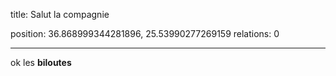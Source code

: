 title: Salut la compagnie

position: 36.868999344281896, 25.53990277269159
relations: 0

---

















ok les **biloutes**